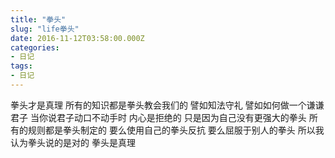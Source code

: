 ```yaml
---
title: "拳头"
slug: "life拳头"
date: 2016-11-12T03:58:00.000Z
categories:
- 日记
tags:
- 日记
---
```


拳头才是真理 
所有的知识都是拳头教会我们的 
譬如知法守礼 
譬如如何做一个谦谦君子 
当你说君子动口不动手时 
内心是拒绝的 
只是因为自己没有更强大的拳头 
所有的规则都是拳头制定的 
要么使用自己的拳头反抗 
要么屈服于别人的拳头 
所以我认为拳头说的是对的 
拳头是真理
